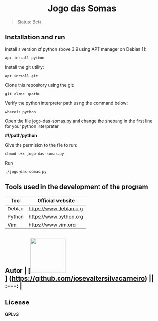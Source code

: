 <h1 align="center"> Jogo das Somas </h1>

> Status: Beta

## Installation and run

Install a version of python above 3.9 using APT manager on Debian 11:

```
apt install python
```

Install the git utility:

```
apt install git
```

Clone this repository using the git:

```
git clone <path>
```

Verify the python interpreter path using the command below:

```
whereis python
```

Open the file jogo-das-somas.py and change the shebang in the first line for your python interpreter:

**#!/path/python**

Give the permision to the file to run:

```
chmod u+x jogo-das-somas.py
```

Run

```
./jogo-das-somas.py
```

## Tools used in the development of the program

| Tool | Official website |
| ---- | ---------------- |
| Debian | https://www.debian.org |
| Python | https://www.python.org |
| Vim | https://www.vim.org |

## Autor | [<img src='' width=115><br><sub></sub>] (https://github.com/josevaltersilvacarneiro) || :---: |

## License

**GPLv3**
